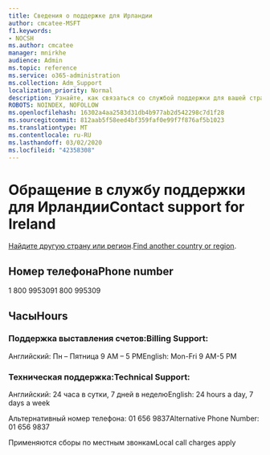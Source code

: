 ```yaml
---
title: Сведения о поддержке для Ирландии
author: cmcatee-MSFT
f1.keywords:
- NOCSH
ms.author: cmcatee
manager: mnirkhe
audience: Admin
ms.topic: reference
ms.service: o365-administration
ms.collection: Adm_Support
localization_priority: Normal
description: Узнайте, как связаться со службой поддержки для вашей страны или региона.
ROBOTS: NOINDEX, NOFOLLOW
ms.openlocfilehash: 16302a4aa2583d31db4b977ab2d542298c7d1f28
ms.sourcegitcommit: 812aab5f58eed4bf359faf0e99f7f876af5b1023
ms.translationtype: MT
ms.contentlocale: ru-RU
ms.lasthandoff: 03/02/2020
ms.locfileid: "42358308"
---
```

# <a name="contact-support-for-ireland"></a><span data-ttu-id="fbd58-103">Обращение в службу поддержки для Ирландии</span><span class="sxs-lookup"><span data-stu-id="fbd58-103">Contact support for Ireland</span></span>

<span data-ttu-id="fbd58-104">[Найдите другую страну или регион](../contact-support-for-business-products.md).</span><span class="sxs-lookup"><span data-stu-id="fbd58-104">[Find another country or region](../contact-support-for-business-products.md).</span></span>

## <a name="phone-number"></a><span data-ttu-id="fbd58-105">Номер телефона</span><span class="sxs-lookup"><span data-stu-id="fbd58-105">Phone number</span></span>
<span data-ttu-id="fbd58-106">1 800 995309</span><span class="sxs-lookup"><span data-stu-id="fbd58-106">1 800 995309</span></span>

## <a name="hours"></a><span data-ttu-id="fbd58-107">Часы</span><span class="sxs-lookup"><span data-stu-id="fbd58-107">Hours</span></span>
### <a name="billing-support"></a><span data-ttu-id="fbd58-108">Поддержка выставления счетов:</span><span class="sxs-lookup"><span data-stu-id="fbd58-108">Billing Support:</span></span>

<span data-ttu-id="fbd58-109">Английский: Пн – Пятница 9 AM – 5 PM</span><span class="sxs-lookup"><span data-stu-id="fbd58-109">English: Mon-Fri 9 AM-5 PM</span></span>

### <a name="technical-support"></a><span data-ttu-id="fbd58-110">Техническая поддержка:</span><span class="sxs-lookup"><span data-stu-id="fbd58-110">Technical Support:</span></span>

<span data-ttu-id="fbd58-111">Английский: 24 часа в сутки, 7 дней в неделю</span><span class="sxs-lookup"><span data-stu-id="fbd58-111">English: 24 hours a day, 7 days a week</span></span>

<span data-ttu-id="fbd58-112">Альтернативный номер телефона: 01 656 9837</span><span class="sxs-lookup"><span data-stu-id="fbd58-112">Alternative Phone Number: 01 656 9837</span></span>

<span data-ttu-id="fbd58-113">Применяются сборы по местным звонкам</span><span class="sxs-lookup"><span data-stu-id="fbd58-113">Local call charges apply</span></span>
